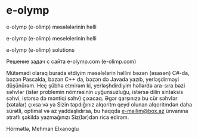 # e-olymp

e-olymp (e-olimp) məsələlərinin həlli

e-olymp (e-olimp) meselelerinin helli

e-olymp (e-olimp) solutions

Решение задач с сайта e-olymp.com (e-olimp.com)

Mütəmadi olaraq burada etdiyim məsələlərin həllini bəzən (əsasən) C#-da, bəzən Pascalda, bəzən C++ da, bəzən də Javada yazıb, yerləşdirməyi düşünürəm. Heç şübhə etmirəm ki, yerləşhdirdiyim həllərdə ara-sıra bəzi səhvlər (istər problemin nömrəsinin uyğunsuzluğu, istərsə dilin sintaksis səhvi, istərsə də məntiqi səhv) çıxacaq. Əgər qarşınıza bu cür səhvlər (xətalar) çıxsa və ya Sizin tapdığınız alqoritm qeyd olunan alqoritmdən daha sürətli, optimal və az yaddaşlıdırsa, bu haqqda e-mailim@box.az ünvanına ətraflı şəkildə yazmağınızı Siz(lər)dən rica edirəm.

Hörmətlə, Mehman Elxanoglu
